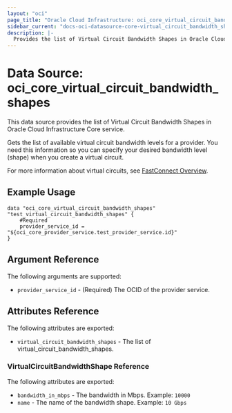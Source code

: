 ```yaml
---
layout: "oci"
page_title: "Oracle Cloud Infrastructure: oci_core_virtual_circuit_bandwidth_shapes"
sidebar_current: "docs-oci-datasource-core-virtual_circuit_bandwidth_shapes"
description: |-
  Provides the list of Virtual Circuit Bandwidth Shapes in Oracle Cloud Infrastructure Core service
---
```


# Data Source: oci_core_virtual_circuit_bandwidth_shapes
This data source provides the list of Virtual Circuit Bandwidth Shapes in Oracle Cloud Infrastructure Core service.

Gets the list of available virtual circuit bandwidth levels for a provider.
You need this information so you can specify your desired bandwidth level (shape) when you create a virtual circuit.

For more information about virtual circuits, see [FastConnect Overview](https://docs.cloud.oracle.com/iaas/Content/Network/Concepts/fastconnect.htm).


## Example Usage

```hcl
data "oci_core_virtual_circuit_bandwidth_shapes" "test_virtual_circuit_bandwidth_shapes" {
	#Required
	provider_service_id = "${oci_core_provider_service.test_provider_service.id}"
}
```

## Argument Reference

The following arguments are supported:

* `provider_service_id` - (Required) The OCID of the provider service.


## Attributes Reference

The following attributes are exported:

* `virtual_circuit_bandwidth_shapes` - The list of virtual_circuit_bandwidth_shapes.

### VirtualCircuitBandwidthShape Reference

The following attributes are exported:

* `bandwidth_in_mbps` - The bandwidth in Mbps.  Example: `10000` 
* `name` - The name of the bandwidth shape.  Example: `10 Gbps` 

